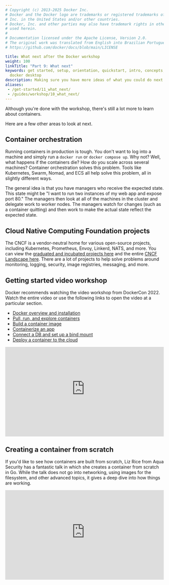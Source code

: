 ```yaml
---
# Copyright (c) 2013-2025 Docker Inc.
# Docker and the Docker logo are trademarks or registered trademarks of Docker,
# Inc. in the United States and/or other countries.
# Docker, Inc. and other parties may also have trademark rights in other terms
# used herein.
#
# Documentation licensed under the Apache License, Version 2.0.
# The original work was translated from English into Brazilian Portuguese.
# https://github.com/docker/docs/blob/main/LICENSE

title: What next after the Docker workshop
weight: 100
linkTitle: "Part 9: What next"
keywords: get started, setup, orientation, quickstart, intro, concepts, containers,
  docker desktop
description: Making sure you have more ideas of what you could do next with your application
aliases:
 - /get-started/11_what_next/
 - /guides/workshop/10_what_next/
---
```

Although you're done with the workshop, there's still a lot more to learn about containers.

Here are a few other areas to look at next.

## Container orchestration

Running containers in production is tough. You don't want to log into a machine and simply run a
`docker run` or `docker compose up`. Why not? Well, what happens if the containers die? How do you
scale across several machines? Container orchestration solves this problem. Tools like Kubernetes,
Swarm, Nomad, and ECS all help solve this problem, all in slightly different ways.

The general idea is that you have managers who receive the expected state. This state might be
"I want to run two instances of my web app and expose port 80." The managers then look at all of the
machines in the cluster and delegate work to worker nodes. The managers watch for changes (such as
a container quitting) and then work to make the actual state reflect the expected state.

## Cloud Native Computing Foundation projects

The CNCF is a vendor-neutral home for various open-source projects, including Kubernetes, Prometheus,
Envoy, Linkerd, NATS, and more. You can view the [graduated and incubated projects here](https://www.cncf.io/projects/)
and the entire [CNCF Landscape here](https://landscape.cncf.io/). There are a lot of projects to help
solve problems around monitoring, logging, security, image registries, messaging, and more.

## Getting started video workshop

Docker recommends watching the video workshop from DockerCon 2022. Watch the entire video or use the following links to open the video at a particular section.

* [Docker overview and installation](https://youtu.be/gAGEar5HQoU)
* [Pull, run, and explore containers](https://youtu.be/gAGEar5HQoU?t=1400)
* [Build a container image](https://youtu.be/gAGEar5HQoU?t=3185)
* [Containerize an app](https://youtu.be/gAGEar5HQoU?t=4683)
* [Connect a DB and set up a bind mount](https://youtu.be/gAGEar5HQoU?t=6305)
* [Deploy a container to the cloud](https://youtu.be/gAGEar5HQoU?t=8280)

<iframe src="https://www.youtube-nocookie.com/embed/gAGEar5HQoU" style="max-width: 100%; aspect-ratio: 16 / 9;" width="560" height="auto" frameborder="0" allow="accelerometer; autoplay; encrypted-media; gyroscope; picture-in-picture" allowfullscreen></iframe>

## Creating a container from scratch

If you'd like to see how containers are built from scratch, Liz Rice from Aqua Security has a fantastic talk in which she creates a container from scratch in Go. While the talk does not go into networking, using images for the filesystem, and other advanced topics, it gives a deep dive into how things are working.

<iframe src="https://www.youtube-nocookie.com/embed/8fi7uSYlOdc" style="max-width: 100%; aspect-ratio: 16 / 9;" width="560" height="auto" frameborder="0" allow="accelerometer; autoplay; encrypted-media; gyroscope; picture-in-picture" allowfullscreen></iframe>
